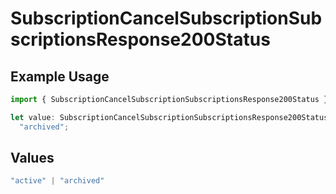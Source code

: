 # SubscriptionCancelSubscriptionSubscriptionsResponse200Status

## Example Usage

```typescript
import { SubscriptionCancelSubscriptionSubscriptionsResponse200Status } from "jani-payments/models/operations";

let value: SubscriptionCancelSubscriptionSubscriptionsResponse200Status =
  "archived";
```

## Values

```typescript
"active" | "archived"
```
